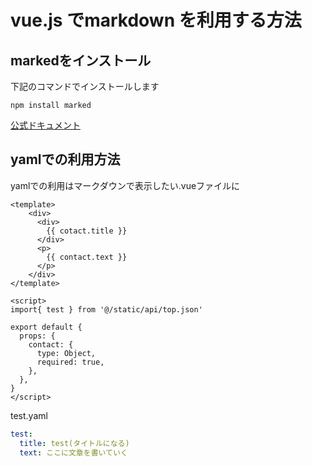 # vue.js でmarkdown を利用する方法

## markedをインストール
下記のコマンドでインストールします
```vue
npm install marked
```
[公式ドキュメント](https://www.npmjs.com/package/marked)

## yamlでの利用方法

yamlでの利用はマークダウンで表示したい.vueファイルに
```vue
<template>
    <div>
      <div>
        {{ cotact.title }}
      </div>
      <p>
        {{ contact.text }}
      </p>
    </div>
</template>

<script>
import{ test } from '@/static/api/top.json'

export default {
  props: {
    contact: {
      type: Object,
      required: true,
    },
  },
}
</script>

```

test.yaml
```yaml
test:
  title: test(タイトルになる)
  text: ここに文章を書いていく
```
